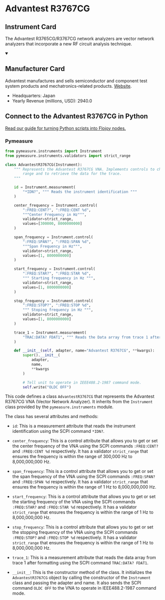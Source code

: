 
# Advantest R3767CG

## Instrument Card

The Advantest R3765CG/R3767CG network analyzers are vector network analyzers that incorporate a new RF circuit analysis technique.

<details open>
<summary><h2>Manufacturer Card</h2></summary>
Advantest manufactures and sells semiconductor and component test system products and mechatronics-related products. <a href=http://www.advantest.com/>Website</a>.

<ul>
  <li>Headquarters: Japan</li>
  <li>Yearly Revenue (millions, USD): 2940.0</li>
</ul>
</details>

## Connect to the Advantest R3767CG in Python

[Read our guide for turning Python scripts into Flojoy nodes.](https://docs.flojoy.ai/custom-nodes/creating-custom-node/)


### Pymeasure

```python
from pymeasure.instruments import Instrument
from pymeasure.instruments.validators import strict_range

class AdvantestR3767CG(Instrument):
    """ Represents the Advantest R3767CG VNA. Implements controls to change the analysis
        range and to retrieve the data for the trace.
    """

    id = Instrument.measurement(
        "*IDN?", """ Reads the instrument identification """
    )

    center_frequency = Instrument.control(
        ":FREQ:CENT?", ":FREQ:CENT %d",
        """Center Frequency in Hz""",
        validator=strict_range,
        values=[300000, 8000000000]
    )

    span_frequency = Instrument.control(
        ":FREQ:SPAN?", ":FREQ:SPAN %d",
        """Span Frequency in Hz""",
        validator=strict_range,
        values=[1, 8000000000]
    )

    start_frequency = Instrument.control(
        ":FREQ:STAR?", ":FREQ:STAR %d",
        """ Starting frequency in Hz """,
        validator=strict_range,
        values=[1, 8000000000]
    )

    stop_frequency = Instrument.control(
        ":FREQ:STOP?", ":FREQ:STOP %d",
        """ Stoping frequency in Hz """,
        validator=strict_range,
        values=[1, 8000000000]
    )

    trace_1 = Instrument.measurement(
        "TRAC:DATA? FDAT1", """ Reads the Data array from trace 1 after formatting """
    )

    def __init__(self, adapter, name="Advantest R3767CG", **kwargs):
        super().__init__(
            adapter,
            name,
            **kwargs
        )

        # Tell unit to operate in IEEE488.2-1987 command mode.
        self.write("OLDC OFF")
```

This code defines a class `AdvantestR3767CG` that represents the Advantest R3767CG VNA (Vector Network Analyzer). It inherits from the `Instrument` class provided by the `pymeasure.instruments` module.

The class has several attributes and methods:

- `id`: This is a measurement attribute that reads the instrument identification using the SCPI command `*IDN?`.

- `center_frequency`: This is a control attribute that allows you to get or set the center frequency of the VNA using the SCPI commands `:FREQ:CENT?` and `:FREQ:CENT %d` respectively. It has a validator `strict_range` that ensures the frequency is within the range of 300,000 Hz to 8,000,000,000 Hz.

- `span_frequency`: This is a control attribute that allows you to get or set the span frequency of the VNA using the SCPI commands `:FREQ:SPAN?` and `:FREQ:SPAN %d` respectively. It has a validator `strict_range` that ensures the frequency is within the range of 1 Hz to 8,000,000,000 Hz.

- `start_frequency`: This is a control attribute that allows you to get or set the starting frequency of the VNA using the SCPI commands `:FREQ:STAR?` and `:FREQ:STAR %d` respectively. It has a validator `strict_range` that ensures the frequency is within the range of 1 Hz to 8,000,000,000 Hz.

- `stop_frequency`: This is a control attribute that allows you to get or set the stopping frequency of the VNA using the SCPI commands `:FREQ:STOP?` and `:FREQ:STOP %d` respectively. It has a validator `strict_range` that ensures the frequency is within the range of 1 Hz to 8,000,000,000 Hz.

- `trace_1`: This is a measurement attribute that reads the data array from trace 1 after formatting using the SCPI command `TRAC:DATA? FDAT1`.

- `__init__`: This is the constructor method of the class. It initializes the `AdvantestR3767CG` object by calling the constructor of the `Instrument` class and passing the adapter and name. It also sends the SCPI command `OLDC OFF` to the VNA to operate in IEEE488.2-1987 command mode.

